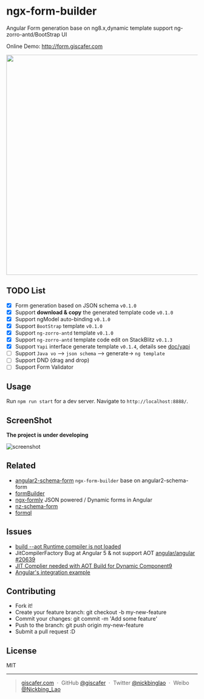 # ngx-form-builder

Angular Form generation base on ng8.x,dynamic template support ng-zorro-antd/BootStrap UI

Online Demo: http://form.giscafer.com

<img src="./screenshot/process.png" height="580px"/>

## TODO List

-   [x] Form generation based on JSON schema `v0.1.0`
-   [x] Support **download & copy** the generated template code `v0.1.0`
-   [x] Support ngModel auto-binding `v0.1.0`
-   [x] Support `BootStrap` template `v0.1.0`
-   [x] Support `ng-zorro-antd` template `v0.1.0`
-   [x] Support `ng-zorro-antd` template code edit on StackBlitz `v0.1.3`
-   [x] Support `Yapi` interface generate template `v0.1.4`, details see [doc/yapi](http://form.giscafer.com/#/document/yapi)
-   [ ] Support `Java vo` —> `json schema` —> generate-> `ng template`
-   [ ] Support DND (drag and drop)
-   [ ] Support Form Validator

## Usage

Run `npm run start` for a dev server. Navigate to `http://localhost:8888/`.

## ScreenShot

**The project is under developing**

![screenshot](./screenshot/20180702.gif)

## Related

-   [angular2-schema-form](https://github.com/makinacorpus/angular2-schema-form) `ngx-form-builder` base on angular2-schema-form
-   [formBuilder](https://github.com/kevinchappell/formBuilder)
-   [ngx-formly](https://github.com/formly-js/ngx-formly) JSON powered / Dynamic forms in Angular
-   [nz-schema-form](https://github.com/cipchk/nz-schema-form)
-   [formql](https://github.com/formql/formql)

## Issues

-   [build --aot Runtime compiler is not loaded](https://stackoverflow.com/questions/42706113/angular-cli-build-prod-runtime-compiler-is-not-loaded/42843683#42843683)
-   JitCompilerFactory Bug at Angular 5 & not support AOT [angular/angular #20639](https://github.com/angular/angular/issues/20639)
-   [JIT Complier needed with AOT Build for Dynamic Component9](https://github.com/angular/angular/issues/20875)
-   [Angular's integration example](https://github.com/angular/angular/blob/d7a727cc0728a61a707f2c109636c1fa077042c2/integration/dynamic-compiler/src/app.module.ts#L16)

## Contributing

-   Fork it!
-   Create your feature branch: git checkout -b my-new-feature
-   Commit your changes: git commit -m 'Add some feature'
-   Push to the branch: git push origin my-new-feature
-   Submit a pull request :D

## License

MIT

---

> [giscafer.com](http://giscafer.com) &nbsp;&middot;&nbsp;
> GitHub [@giscafer](https://github.com/giscafer) &nbsp;&middot;&nbsp;
> Twitter [@nickbinglao](https://twitter.com/nickbinglao) &nbsp;&middot;&nbsp;
> Weibo [@Nickbing_Lao](https://weibo.com/laohoubin)

